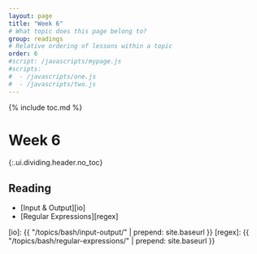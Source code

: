 ```yaml
---
layout: page
title: "Week 6"
# What topic does this page belong to?
group: readings
# Relative ordering of lessons within a topic
order: 6
#script: /javascripts/mypage.js
#scripts:
#  - /javascripts/one.js
#  - /javascripts/two.js
---
```



{% include toc.md %}

# Week 6
{:.ui.dividing.header.no_toc}

## Reading

- [Input & Output][io]
- [Regular Expressions][regex]

[io]:        {{ "/topics/bash/input-output/"        | prepend: site.baseurl }}
[regex]:     {{ "/topics/bash/regular-expressions/" | prepend: site.baseurl }}
